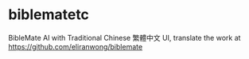 # biblematetc
BibleMate AI with Traditional Chinese 繁體中文 UI, translate the work at https://github.com/eliranwong/biblemate
